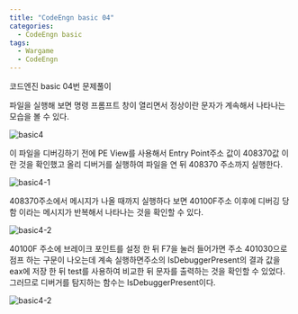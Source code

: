 ```yaml
---
title: "CodeEngn basic 04"
categories:
  - CodeEngn basic
tags:
  - Wargame
  - CodeEngn
---
```


코드엔진 basic 04번 문제풀이

파일을 실행해 보면 명령 프롬프트 창이 열리면서 정상이란 문자가 계속해서 나타나는 모습을 볼 수 있다.

![basic4](https://user-images.githubusercontent.com/91646923/135459587-78468ebc-f730-4de7-a25b-2c3b8665c158.JPG)

이 파일을 디버깅하기 전에 PE View를 사용해서 Entry Point주소 값이 408370값 이란 것을 확인했고 올리 디버거를 실행하여 파일을 연 뒤 408370 주소까지 실행한다.

![basic4-1](https://user-images.githubusercontent.com/91646923/135459601-8c4090ed-5b11-4468-a364-c7bbb8add924.JPG)

408370주소에서 메시지가 나올 때까지 실행하다 보면 40100F주소 이후에 디버깅 당함 이라는 메시지가 반복해서 나타나는 것을 확인할 수 있다.

![basic4-2](https://user-images.githubusercontent.com/91646923/135459612-a786c0c4-bdd6-4b02-8455-3a6be400eb56.JPG)

40100F 주소에 브레이크 포인트를 설정 한 뒤 F7을 눌러 들어가면 주소 401030으로 점프 하는 구문이 나오는데 계속 실행하면주소의 IsDebuggerPresent의 결과 값을 eax에 저장 한 뒤 test를 사용하여 비교한 뒤 문자를 출력하는 것을 확인할 수 있었다. 그러므로 디버거를 탐지하는 함수는 IsDebuggerPresent이다.

![basic4-2](https://user-images.githubusercontent.com/91646923/135459633-f80d61f0-d607-46d6-8a82-9c5a01ab2f57.JPG)
